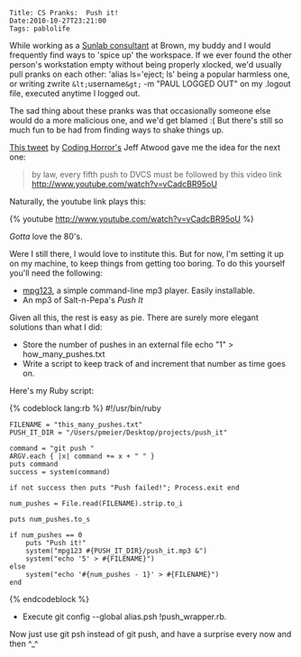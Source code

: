     Title: CS Pranks:  Push it!
    Date:2010-10-27T23:21:00
    Tags: pablolife

While working as a [Sunlab consultant][1] at Brown, my buddy and I would
frequently find ways to 'spice up' the workspace. If we ever found the other
person's workstation empty without being properly xlocked, we'd usually pull
pranks on each other: 'alias ls='eject; ls' being a popular harmless one, or
writing zwrite `&lt;`username`&gt;` -m "PAUL LOGGED OUT" on my .logout file,
executed anytime I logged out.


The sad thing about these pranks was that occasionally someone else would do a
more malicious one, and we'd get blamed :( But there's still so much fun to be
had from finding ways to shake things up.


[This tweet][2] by [Coding Horror's][3] Jeff Atwood gave me the idea for the
next one:

> by law, every fifth push to DVCS must be followed by this video link
> http://www.youtube.com/watch?v=vCadcBR95oU


Naturally, the youtube link plays this:

{% youtube http://www.youtube.com/watch?v=vCadcBR95oU %}

_Gotta_ love the 80's.


Were I still there, I would love to institute this. But for now, I'm setting
it up on my machine, to keep things from getting too boring. To do this
yourself you'll need the following:


* [mpg123][4], a simple command-line mp3 player. Easily installable.
* An mp3 of Salt-n-Pepa's _Push It_

Given all this, the rest is easy as pie. There are surely more elegant
solutions than what I did:

* Store the number of pushes in an external file echo "1" > how\_many\_pushes.txt
* Write a script to keep track of and increment that number as time goes on.

Here's my Ruby script:

{% codeblock lang:rb %}
    #!/usr/bin/ruby

    FILENAME = "this_many_pushes.txt"
    PUSH_IT_DIR = "/Users/pmeier/Desktop/projects/push_it"

    command = "git push "
    ARGV.each { |x| command += x + " " }
    puts command
    success = system(command)

    if not success then puts "Push failed!"; Process.exit end

    num_pushes = File.read(FILENAME).strip.to_i

    puts num_pushes.to_s

    if num_pushes == 0
		puts "Push it!"
		system("mpg123 #{PUSH_IT_DIR}/push_it.mp3 &")
		system("echo '5' > #{FILENAME}")
    else
		system("echo '#{num_pushes - 1}' > #{FILENAME}")
    end
{% endcodeblock %}

* Execute git config --global alias.psh !push_wrapper.rb.


Now just use git psh instead of git push, and have a surprise every now and
then ^\_^


   [1]: http://www.cs.brown.edu/ugrad/jobs/consult/
   [2]: http://twitter.com/codinghorror/status/21559239552
   [3]: http://www.codinghorror.com
   [4]: http://www.mpg123.de/
